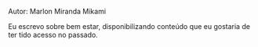

Autor: Marlon Miranda Mikami

Eu escrevo sobre bem estar, disponibilizando conteúdo que eu gostaria de ter tido acesso no passado.
